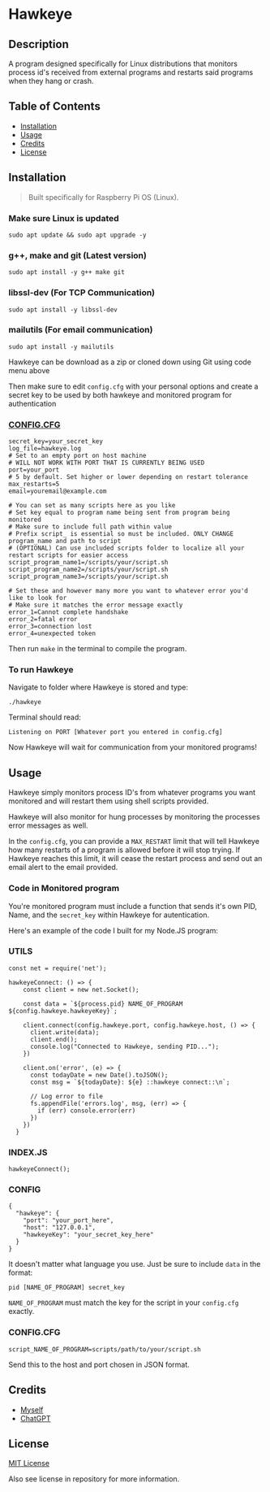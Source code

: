 # Hawkeye

## Description
A program designed specifically for Linux distributions that monitors process id's received from external programs and restarts said programs when they hang or crash.

## Table of Contents
* [Installation](#installation)
* [Usage](#usage)
* [Credits](#credits)
* [License](./LICENSE)

## Installation
> Built specifically for Raspberry Pi OS (Linux). 

### Make sure Linux is updated

`
sudo apt update && sudo apt upgrade -y
`
### g++, make and git (Latest version)
`
sudo apt install -y g++ make git
`
### libssl-dev (For TCP Communication)
`
sudo apt install -y libssl-dev
`
### mailutils (For email communication)
`
sudo apt install -y mailutils
`

Hawkeye can be download as a zip or cloned down using Git using code menu above

Then make sure to edit `config.cfg` with your personal options and create a secret key to be used by both hawkeye and monitored program for authentication

### [CONFIG.CFG](./config.cfg)

```
secret_key=your_secret_key
log_file=hawkeye.log
# Set to an empty port on host machine
# WILL NOT WORK WITH PORT THAT IS CURRENTLY BEING USED
port=your_port
# 5 by default. Set higher or lower depending on restart tolerance
max_restarts=5
email=youremail@example.com

# You can set as many scripts here as you like
# Set key equal to program name being sent from program being monitored
# Make sure to include full path within value
# Prefix script_ is essential so must be included. ONLY CHANGE program_name and path to script
# (OPTIONAL) Can use included scripts folder to localize all your restart scripts for easier access
script_program_name1=/scripts/your/script.sh
script_program_name2=/scripts/your/script.sh
script_program_name3=/scripts/your/script.sh

# Set these and however many more you want to whatever error you'd like to look for
# Make sure it matches the error message exactly
error_1=Cannot complete handshake
error_2=fatal error
error_3=connection lost
error_4=unexpected token
```


Then run `make` in the terminal to compile the program.

### To run Hawkeye

Navigate to folder where Hawkeye is stored and type:

`./hawkeye`

Terminal should read:

    Listening on PORT [Whatever port you entered in config.cfg]

Now Hawkeye will wait for communication from your monitored programs!

## Usage

Hawkeye simply monitors process ID's from whatever programs you want monitored and will restart them using shell scripts provided. 

Hawkeye will also monitor for hung processes by monitoring the processes error messages as well.

In the `config.cfg`, you can provide a `MAX_RESTART` limit that will tell Hawkeye how many restarts of a program is allowed before it will stop trying. If Hawkeye reaches this limit, it will cease the restart process and send out an email alert to the email provided.

### Code in Monitored program
You're monitored program must include a function that sends it's own PID, Name, and the `secret_key` within Hawkeye for autentication.

Here's an example of the code I built for my Node.JS program:

### UTILS
```
const net = require('net');

hawkeyeConnect: () => {
    const client = new net.Socket();

    const data = `${process.pid} NAME_OF_PROGRAM ${config.hawkeye.hawkeyeKey}`;

    client.connect(config.hawkeye.port, config.hawkeye.host, () => {
      client.write(data);
      client.end();
      console.log("Connected to Hawkeye, sending PID...");
    })

    client.on('error', (e) => {
      const todayDate = new Date().toJSON();
      const msg = `${todayDate}: ${e} ::hawkeye connect::\n`;

      // Log error to file
      fs.appendFile('errors.log', msg, (err) => {
        if (err) console.error(err)
      })
    })
  }
```

### INDEX.JS
```
hawkeyeConnect();
```

### CONFIG
```
{
  "hawkeye": {
    "port": "your_port_here",
    "host": "127.0.0.1",
    "hawkeyeKey": "your_secret_key_here"
  }
}
```
It doesn't matter what language you use. Just be sure to include `data` in the format:

`pid [NAME_OF_PROGRAM] secret_key`

`NAME_OF_PROGRAM` must match the key for the script in your `config.cfg` exactly.

### CONFIG.CFG
`script_NAME_OF_PROGRAM=scripts/path/to/your/script.sh`

Send this to the host and port chosen in JSON format.

## Credits
* [Myself](https://github.com/Opaleone)
* [ChatGPT](https://chatgpt.com/)

## License
[MIT License](https://opensource.org/license/mit)

Also see license in repository for more information.